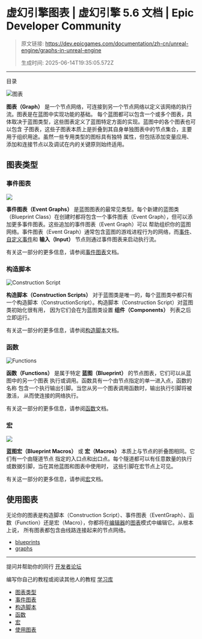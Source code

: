 # 虚幻引擎图表 | 虚幻引擎 5.6 文档 | Epic Developer Community

> 原文链接: https://dev.epicgames.com/documentation/zh-cn/unreal-engine/graphs-in-unreal-engine
> 
> 生成时间: 2025-06-14T19:35:05.572Z

---

目录

![图表](https://dev.epicgames.com/community/api/documentation/image/5649861d-7d14-404b-afed-893a3465e6c1?resizing_type=fill&width=1920&height=335)

**图表（Graph）** 是一个节点网络，可连接到另一个节点网络以定义该网络的执行流。图表是在蓝图中实现功能的基础。 每个蓝图都可以包含一个或多个图表，具体取决于蓝图类型，这些图表定义了蓝图特定方面的实现。蓝图中的各个图表也可以包含 子图表，这些子图表本质上是折叠到其自身单独图表中的节点集合，主要用于组织用途。虽然一些专用类型的图标具有独特 属性，但包括添加变量应用、添加和连接节点以及调试在内的关键原则始终适用。

## 图表类型

### 事件图表

![](https://d1iv7db44yhgxn.cloudfront.net/documentation/images/5d82b2fe-4bfb-415d-877a-a76286d2ee9c/eventgraph.png)

**事件图表（Event Graphs）** 是蓝图图表的最常见类型。每个新建的蓝图类（Blueprint Class）在创建时都将包含一个事件图表（Event Graph），但可以添加更多事件图表。这些追加的事件图表（Event Graph）可以 帮助组织你的蓝图网络。事件图表（Event Graph）通常包含蓝图的游戏进程行为的网络，而[事件](/documentation/zh-cn/unreal-engine/events-in-unreal-engine)、 [自定义事件](/documentation/zh-cn/unreal-engine/custom-events-in-unreal-engine)和 **输入（Input）** 节点则通过事件图表来启动执行流。

有关这一部分的更多信息，请参阅[事件图表](/documentation/en-us/unreal-engine/event-graph-in-unreal-engine)文档。

### 构造脚本

![Construction Script](https://d1iv7db44yhgxn.cloudfront.net/documentation/images/addd7f50-51e1-42b2-8e4e-5c314909eb6f/constructionscript.png)

**构造脚本（Construction Scripts）** 对于蓝图类是唯一的，每个蓝图类中都只有一个构造脚本（ConstructionScript）。构造脚本（Construction Script）对蓝图类初始化很有用， 因为它们会在为蓝图类设置 **组件（Components）** 列表之后立即运行。

有关这一部分的更多信息，请参阅[构造脚本](/documentation/zh-cn/unreal-engine/construction-script-in-unreal-engine)文档。

### 函数

![Functions](https://d1iv7db44yhgxn.cloudfront.net/documentation/images/3caca6fe-14ed-4660-ac13-47a20d1c7434/functions.png)

**函数（Functions）** 是属于特定 **蓝图（Blueprint）** 的节点图表，它们可以从蓝图中的另一个图表 执行或调用。函数具有一个由节点指定的单一进入点，函数的名称 包含一个执行输出引脚。当您从另一个图表调用函数时，输出执行引脚将被激活， 从而使连接的网络执行。

有关这一部分的更多信息，请参阅[函数](/documentation/zh-cn/unreal-engine/functions-in-unreal-engine)文档。

### 宏

![](https://d1iv7db44yhgxn.cloudfront.net/documentation/images/84e58af2-59ef-4b30-8922-dfc2109b6524/macro.png)

**蓝图宏（Blueprint Macros）** 或 **宏（Macros）** 本质上与节点的折叠图相同。它们有一个由隧道节点 指定的入口点和出口点。每个隧道都可以有任意数量的执行或数据引脚，当在其他蓝图和图表中使用时， 这些引脚在宏节点上可见。

有关这一部分的更多信息，请参阅[宏](/documentation/zh-cn/unreal-engine/macros-in-unreal-engine)文档。

## 使用图表

无论你的图表是构造脚本（Construction Script）、事件图表（EventGraph）、函数（Function）还是宏（Macro），你都将在[编辑器](/documentation/zh-cn/unreal-engine/user-interface-reference-for-the-blueprints-visual-scripting-editor-in-unreal-engine)的[图表](/documentation/zh-cn/unreal-engine/blueprints-visual-scripting-user-interface-for-blueprint-classes-in-unreal-engine)模式中编辑它。从根本上说， 所有图表都包含由线路连接起来的节点网络。

-   [blueprints](https://dev.epicgames.com/community/search?query=blueprints)
-   [graphs](https://dev.epicgames.com/community/search?query=graphs)

* * *

提问并帮助你的同行 [开发者论坛](https://forums.unrealengine.com/categories?tag=unreal-engine)

编写你自己的教程或阅读其他人的教程 [学习库](https://dev.epicgames.com/community/unreal-engine/learning)

-   [图表类型](/documentation/zh-cn/unreal-engine/graphs-in-unreal-engine#%E5%9B%BE%E8%A1%A8%E7%B1%BB%E5%9E%8B)
-   [事件图表](/documentation/zh-cn/unreal-engine/graphs-in-unreal-engine#%E4%BA%8B%E4%BB%B6%E5%9B%BE%E8%A1%A8)
-   [构造脚本](/documentation/zh-cn/unreal-engine/graphs-in-unreal-engine#%E6%9E%84%E9%80%A0%E8%84%9A%E6%9C%AC)
-   [函数](/documentation/zh-cn/unreal-engine/graphs-in-unreal-engine#%E5%87%BD%E6%95%B0)
-   [宏](/documentation/zh-cn/unreal-engine/graphs-in-unreal-engine#%E5%AE%8F)
-   [使用图表](/documentation/zh-cn/unreal-engine/graphs-in-unreal-engine#%E4%BD%BF%E7%94%A8%E5%9B%BE%E8%A1%A8)